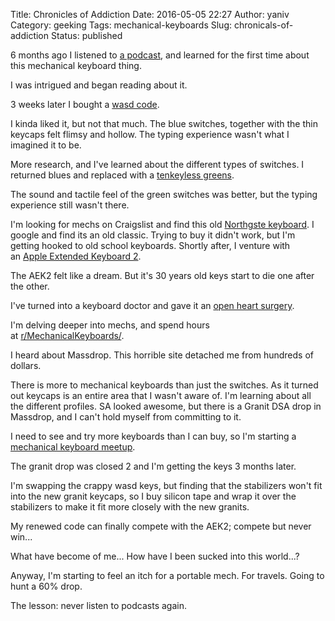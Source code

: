 Title: Chronicles of Addiction
Date: 2016-05-05 22:27
Author: yaniv
Category: geeking
Tags: mechanical-keyboards
Slug: chronicals-of-addiction
Status: published

6 months ago I listened to [a podcast](https://www.relay.fm/cortex/1),
and learned for the first time about this mechanical keyboard thing.

I was intrigued and began reading about it.

3 weeks later I bought a [wasd code](http://www.wasdkeyboards.com/index.php/products/code-keyboard/code-104-key-mechanical-keyboard-1303.html).

I kinda liked it, but not that much. The blue switches, together with
the thin keycaps felt flimsy and hollow. The typing experience wasn't
what I imagined it to be.

More research, and I've learned about the different types of switches. I
returned blues and replaced with a [tenkeyless greens](http://www.wasdkeyboards.com/index.php/products/code-keyboard/code-104-key-mechanical-keyboard-mx-green.html).

The sound and tactile feel of the green switches was better, but the
typing experience still wasn't there.

I'm looking for mechs on Craigslist and find this old [Northgste
keyboard](http://stanis.net/uvpub/omnikey102.html). I google and find
its an old classic. Trying to buy it didn't work, but I'm getting hooked
to old school keyboards. Shortly after, I venture with an [Apple
Extended Keyboard 2](https://deskthority.net/wiki/Apple_Extended_Keyboard_II).

The AEK2 felt like a dream. But it's 30 years old keys start to die one
after the other.

I've turned into a keyboard doctor and gave it an [open heart
surgery](https://prodissues.com/2016/01/fixing-my-apple-extended-keyboard-ii.html).

I'm delving deeper into mechs, and spend hours
at [r/MechanicalKeyboards/](https://www.reddit.com/r/MechanicalKeyboards/).

I heard about Massdrop. This horrible site detached me from hundreds of
dollars.

There is more to mechanical keyboards than just the switches. As it
turned out keycaps is an entire area that I wasn't aware of. I'm
learning about all the different profiles. SA looked awesome, but there
is a Granit DSA drop in Massdrop, and I can't hold myself from
committing to it.

I need to see and try more keyboards than I can buy, so I'm starting a
[mechanical keyboard meetup](http://www.meetup.com/Click-clack-Mechanical-Keyboard/).

The granit drop was closed 2 and I'm getting the keys 3 months later.

I'm swapping the crappy wasd keys, but finding that the stabilizers
won't fit into the new granit keycaps, so I buy silicon tape and wrap
it over the stabilizers to make it fit more closely with the new
granits.

My renewed code can finally compete with the AEK2; compete but never
win...

What have become of me... How have I been sucked into this world...?

Anyway, I'm starting to feel an itch for a portable mech. For travels.
Going to hunt a 60% drop.

The lesson: never listen to podcasts again.
